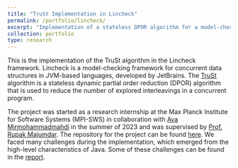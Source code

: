 ```yaml
---
title: "TruSt Implementation in Lincheck"
permalink: /portfolio/lincheck/
excerpt: "Implementation of a stateless DPOR algorithm for a model-checking framework at Max Planck for Software Systems"
collection: portfolio
type: research
---
```


This is the implementation of the TruSt algorithm in the Lincheck framework. Lincheck is a model-checking framework for concurrent data structures in JVM-based languages, developed by JetBrains. The [TruSt](https://plv.mpi-sws.org/genmc/popl2022-trust.pdf) algorithm is a stateless dynamic partial order reduction (DPOR) algorithm that is used to reduce the number of explored interleavings in a concurrent program.

The project was started as a research internship at the Max Planck Institute for Software Systems (MPI-SWS) in collaboration with [Ava Mirmohammadmahdi](https://github.com/avamirm) in the summer of 2023 and was supervised by [Prof. Rupak Majumdar](https://people.mpi-sws.org/~rupak/). The repository for the project can be found [here](https://github.com/rupakm/lincheck). We faced many challenges during the implementation, which emerged from the high-level characteristics of Java. Some of these challenges can be found in the [report](https://github.com/rupakm/lincheck/blob/master/src/jvm/main/org/jetbrains/kotlinx/lincheck/strategy/managed/trust/README.md).
